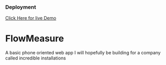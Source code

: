 ### Deployment
[Click Here for live Demo](https://jwilly117.github.io/FlowMeasure/)

# FlowMeasure
A basic phone oriented web app I will hopefully be building for a company called incredible installations
